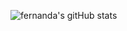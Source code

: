 ![fernanda's gitHub stats](https://github-readme-stats.vercel.app/api?username=fermariano&show_icons=true&theme=tokyonight)

